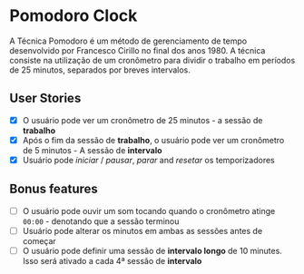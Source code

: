 # Pomodoro Clock

A Técnica Pomodoro é um método de gerenciamento de tempo desenvolvido por Francesco Cirillo no final dos anos 1980. A técnica consiste na utilização de um cronômetro para dividir o trabalho em períodos de 25 minutos, separados por breves intervalos.

## User Stories

-   [x] O usuário pode ver um cronômetro de 25 minutos - a sessão de **trabalho**
-   [x] Após o fim da sessão de **trabalho**, o usuário pode ver um cronômetro de 5 minutos - A sessão de **intervalo**
-   [x] Usuário pode _iniciar_ / _pausar_, _parar_ and _resetar_ os temporizadores

## Bonus features

-   [ ] O usuário pode ouvir um som tocando quando o cronômetro atinge `00:00` - denotando que a sessão terminou
-   [ ] Usuário pode alterar os minutos em ambas as sessões antes de começar
-   [ ] O usuário pode definir uma sessão de **intervalo longo** de 10 minutes. Isso será ativado a cada 4ª sessão de **intervalo**